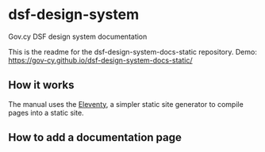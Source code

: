 # dsf-design-system
Gov.cy DSF design system documentation

This is the readme for the dsf-design-system-docs-static repository. 
Demo: https://gov-cy.github.io/dsf-design-system-docs-static/

## How it works

The manual uses the [Eleventy](https://www.11ty.dev/), a simpler static site generator to compile pages into a static site. 

## How to add a documentation page
